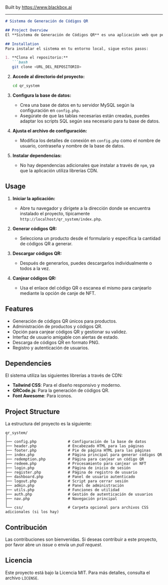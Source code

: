 
Built by https://www.blackbox.ai

---

```markdown
# Sistema de Generación de Códigos QR

## Project Overview
El **Sistema de Generación de Códigos QR** es una aplicación web que permite a los usuarios generar, administrar y canjear códigos QR para productos. Está diseñado para ser fácil de usar y cuenta con características que permiten la personalización y descarga de códigos QR generados.

## Installation
Para instalar el sistema en tu entorno local, sigue estos pasos:

1. **Clona el repositorio:**
   ```bash
   git clone <URL_DEL_REPOSITORIO>
   ```

2. **Accede al directorio del proyecto:**
   ```bash
   cd qr_system
   ```

3. **Configura la base de datos:**
   - Crea una base de datos en tu servidor MySQL según la configuración en `config.php`.
   - Asegúrate de que las tablas necesarias están creadas, puedes adaptar los scripts SQL según sea necesario para tu base de datos.

4. **Ajusta el archivo de configuración:**
   - Modifica los detalles de conexión en `config.php` como el nombre de usuario, contraseña y nombre de la base de datos.

5. **Instalar dependencias:**
   - No hay dependencias adicionales que instalar a través de `npm`, ya que la aplicación utiliza librerías CDN.

## Usage
1. **Iniciar la aplicación:**
   - Abre tu navegador y dirígete a la dirección donde se encuentra instalado el proyecto, típicamente `http://localhost/qr_system/index.php`.

2. **Generar códigos QR:**
   - Selecciona un producto desde el formulario y especifica la cantidad de códigos QR a generar.

3. **Descargar códigos QR:**
   - Después de generarlos, puedes descargarlos individualmente o todos a la vez.

4. **Canjear códigos QR:**
   - Usa el enlace del código QR o escanea el mismo para canjearlo mediante la opción de canje de NFT.

## Features
- Generación de códigos QR únicos para productos.
- Administración de productos y códigos QR.
- Opción para canjear códigos QR y gestionar su validez.
- Interfaz de usuario amigable con alertas de estado.
- Descarga de códigos QR en formato PNG.
- Registro y autenticación de usuarios.

## Dependencies
El sistema utiliza las siguientes librerías a través de CDN:
- **Tailwind CSS**: Para el diseño responsivo y moderno.
- **QRCode.js**: Para la generación de códigos QR.
- **Font Awesome**: Para iconos.

## Project Structure
La estructura del proyecto es la siguiente:
```
qr_system/
│
├── config.php              # Configuración de la base de datos
├── header.php              # Encabezado HTML para las páginas
├── footer.php              # Pie de página HTML para las páginas
├── index.php               # Página principal para generar códigos QR
├── redemption.php          # Página para canjear un código QR
├── redeem.php              # Procesamiento para canjear un NFT
├── login.php               # Página de inicio de sesión
├── register.php            # Página de registro de usuario
├── dashboard.php           # Panel de usuario autenticado
├── logout.php              # Script para cerrar sesión
├── admin.php               # Panel de administración
├── utils.php               # Funciones de utilidad
├── auth.php                # Gestión de autenticación de usuarios
├── nav.php                 # Navegación principal
│
└── css/                    # Carpeta opcional para archivos CSS adicionales (si los hay)
```

## Contribución
Las contribuciones son bienvenidas. Si deseas contribuir a este proyecto, por favor abre un *issue* o envía un *pull request*.

## Licencia
Este proyecto está bajo la Licencia MIT. Para más detalles, consulta el archivo `LICENSE`.
```
